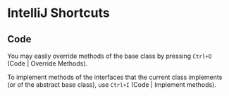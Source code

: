 # IntelliJ Shortcuts

## Code
You may easily override methods of the base class by pressing `Ctrl+O` (Code | Override Methods).

To implement methods of the interfaces that the current class implements (or of the abstract base class), use `Ctrl+I` (Code | Implement methods).

